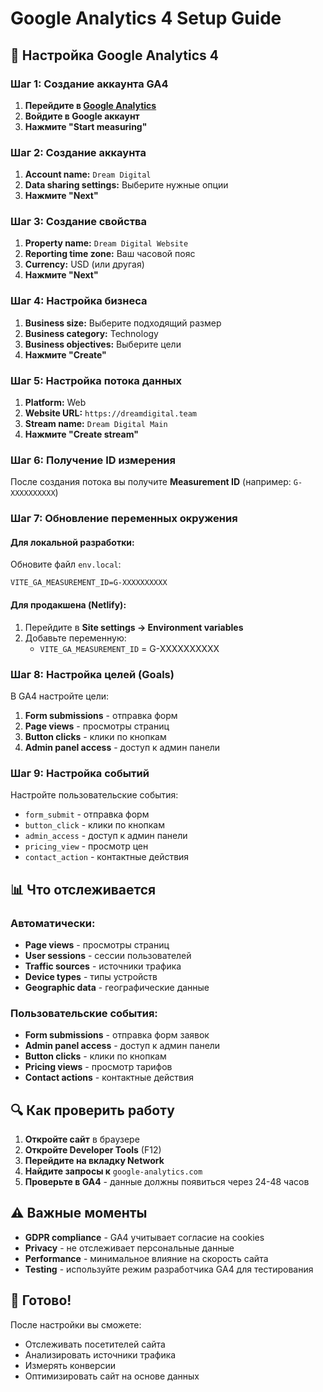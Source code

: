 # Google Analytics 4 Setup Guide

## 🔧 Настройка Google Analytics 4

### Шаг 1: Создание аккаунта GA4

1. **Перейдите в [Google Analytics](https://analytics.google.com/)**
2. **Войдите в Google аккаунт**
3. **Нажмите "Start measuring"**

### Шаг 2: Создание аккаунта

1. **Account name:** `Dream Digital`
2. **Data sharing settings:** Выберите нужные опции
3. **Нажмите "Next"**

### Шаг 3: Создание свойства

1. **Property name:** `Dream Digital Website`
2. **Reporting time zone:** Ваш часовой пояс
3. **Currency:** USD (или другая)
4. **Нажмите "Next"**

### Шаг 4: Настройка бизнеса

1. **Business size:** Выберите подходящий размер
2. **Business category:** Technology
3. **Business objectives:** Выберите цели
4. **Нажмите "Create"**

### Шаг 5: Настройка потока данных

1. **Platform:** Web
2. **Website URL:** `https://dreamdigital.team`
3. **Stream name:** `Dream Digital Main`
4. **Нажмите "Create stream"**

### Шаг 6: Получение ID измерения

После создания потока вы получите **Measurement ID** (например: `G-XXXXXXXXXX`)

### Шаг 7: Обновление переменных окружения

#### Для локальной разработки:
Обновите файл `env.local`:
```
VITE_GA_MEASUREMENT_ID=G-XXXXXXXXXX
```

#### Для продакшена (Netlify):
1. Перейдите в **Site settings → Environment variables**
2. Добавьте переменную:
   - `VITE_GA_MEASUREMENT_ID` = G-XXXXXXXXXX

### Шаг 8: Настройка целей (Goals)

В GA4 настройте цели:
1. **Form submissions** - отправка форм
2. **Page views** - просмотры страниц
3. **Button clicks** - клики по кнопкам
4. **Admin panel access** - доступ к админ панели

### Шаг 9: Настройка событий

Настройте пользовательские события:
- `form_submit` - отправка форм
- `button_click` - клики по кнопкам
- `admin_access` - доступ к админ панели
- `pricing_view` - просмотр цен
- `contact_action` - контактные действия

## 📊 Что отслеживается

### Автоматически:
- **Page views** - просмотры страниц
- **User sessions** - сессии пользователей
- **Traffic sources** - источники трафика
- **Device types** - типы устройств
- **Geographic data** - географические данные

### Пользовательские события:
- **Form submissions** - отправка форм заявок
- **Admin panel access** - доступ к админ панели
- **Button clicks** - клики по кнопкам
- **Pricing views** - просмотр тарифов
- **Contact actions** - контактные действия

## 🔍 Как проверить работу

1. **Откройте сайт** в браузере
2. **Откройте Developer Tools** (F12)
3. **Перейдите на вкладку Network**
4. **Найдите запросы к** `google-analytics.com`
5. **Проверьте в GA4** - данные должны появиться через 24-48 часов

## ⚠️ Важные моменты

- **GDPR compliance** - GA4 учитывает согласие на cookies
- **Privacy** - не отслеживает персональные данные
- **Performance** - минимальное влияние на скорость сайта
- **Testing** - используйте режим разработчика GA4 для тестирования

## 🚀 Готово!

После настройки вы сможете:
- Отслеживать посетителей сайта
- Анализировать источники трафика
- Измерять конверсии
- Оптимизировать сайт на основе данных

